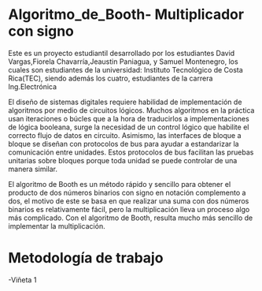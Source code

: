 # Algoritmo_de_Booth- Multiplicador con signo

Este es un proyecto estudiantil desarrollado por los estudiantes David Vargas,Fiorela Chavarría,Jeaustin Paniagua, y Samuel Montenegro, los cuales son estudiantes de la universidad: Instituto Tecnológico de Costa Rica(TEC), siendo además los cuatro, estudiantes de la carrera Ing.Electrónica

El diseño de sistemas digitales requiere habilidad de implementación de algoritmos por medio de circuitos lógicos. Muchos algoritmos en la práctica usan iteraciones o búcles que a la hora de traducirlos a implementaciones de lógica booleana, surge la necesidad de un control lógico que habilite el correcto flujo de datos en circuito. Asimismo, las interfaces de bloque a bloque se diseñan con protocolos de bus para ayudar a estandarizar la comunicación entre unidades. Estos protocolos de bus facilitan las pruebas unitarias sobre bloques porque toda unidad se puede controlar de una manera similar.

El algoritmo de Booth es un método rápido y sencillo para obtener el producto de dos números binarios con signo en notación complemento a dos, el motivo de este se basa en que realizar una suma con dos números binarios es relativamente fácil, pero la multiplicación lleva un proceso algo más complicado. Con el algoritmo de Booth, resulta mucho más sencillo de implementar la multiplicación. 

# Metodología de trabajo
-Viñeta 1
